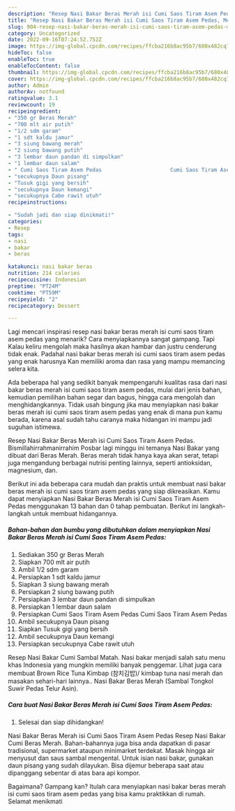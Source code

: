 ```yaml
---
description: "Resep Nasi Bakar Beras Merah isi Cumi Saos Tiram Asem Pedas, Menggugah Selera"
title: "Resep Nasi Bakar Beras Merah isi Cumi Saos Tiram Asem Pedas, Menggugah Selera"
slug: 904-resep-nasi-bakar-beras-merah-isi-cumi-saos-tiram-asem-pedas-menggugah-selera
category: Uncategorized
date: 2022-09-16T07:24:52.752Z
image: https://img-global.cpcdn.com/recipes/ffcba216b8ac95b7/680x482cq70/nasi-bakar-beras-merah-isi-cumi-saos-tiram-asem-pedas-foto-resep-utama.jpg
hideToc: false
enableToc: true
enableTocContent: false
thumbnail: https://img-global.cpcdn.com/recipes/ffcba216b8ac95b7/680x482cq70/nasi-bakar-beras-merah-isi-cumi-saos-tiram-asem-pedas-foto-resep-utama.jpg
cover: https://img-global.cpcdn.com/recipes/ffcba216b8ac95b7/680x482cq70/nasi-bakar-beras-merah-isi-cumi-saos-tiram-asem-pedas-foto-resep-utama.jpg
author: Admin
authorAv: notfound
ratingvalue: 3.1
reviewcount: 19
recipeingredient:
- "350 gr Beras Merah"
- "700 mlt air putih"
- "1/2 sdm garam"
- "1 sdt kaldu jamur"
- "3 siung bawang merah"
- "2 siung bawang putih"
- "3 lembar daun pandan di simpulkan"
- "1 lembar daun salam"
- " Cumi Saos Tiram Asem Pedas                      Cumi Saos Tiram Asem Pedas"
- "secukupnya Daun pisang"
- "Tusuk gigi yang bersih"
- "secukupnya Daun kemangi"
- "secukupnya Cabe rawit utuh"
recipeinstructions:

- "Sudah jadi dan siap dinikmati!"
categories:
- Resep
tags:
- nasi
- bakar
- beras

katakunci: nasi bakar beras 
nutrition: 214 calories
recipecuisine: Indonesian
preptime: "PT24M"
cooktime: "PT59M"
recipeyield: "2"
recipecategory: Dessert

---
```



Lagi mencari inspirasi resep nasi bakar beras merah isi cumi saos tiram asem pedas yang menarik? Cara menyiapkannya sangat gampang. Tapi Kalau keliru mengolah maka hasilnya akan hambar dan justru cenderung tidak enak. Padahal nasi bakar beras merah isi cumi saos tiram asem pedas yang enak harusnya Kan memiliki aroma dan rasa yang mampu memancing selera kita.


Ada beberapa hal yang sedikit banyak mempengaruhi kualitas rasa dari nasi bakar beras merah isi cumi saos tiram asem pedas, mulai dari jenis bahan, kemudian pemilihan bahan segar dan bagus, hingga cara mengolah dan menghidangkannya. Tidak usah bingung jika mau menyiapkan nasi bakar beras merah isi cumi saos tiram asem pedas yang enak di mana pun kamu berada, karena asal sudah tahu caranya maka hidangan ini mampu jadi suguhan istimewa.

Resep Nasi Bakar Beras Merah isi Cumi Saos Tiram Asem Pedas. Bismillahirrahmanirrahim Posbar lagi minggu ini temanya Nasi Bakar yang dibuat dari Beras Merah. Beras merah tidak hanya kaya akan serat, tetapi juga mengandung berbagai nutrisi penting lainnya, seperti antioksidan, magnesium, dan.


Berikut ini ada beberapa cara mudah dan praktis untuk membuat nasi bakar beras merah isi cumi saos tiram asem pedas yang siap dikreasikan. Kamu dapat menyiapkan Nasi Bakar Beras Merah isi Cumi Saos Tiram Asem Pedas menggunakan 13 bahan dan 0 tahap pembuatan. Berikut ini langkah-langkah untuk membuat hidangannya.

<!--inarticleads1-->

##### Bahan-bahan dan bumbu yang dibutuhkan dalam menyiapkan Nasi Bakar Beras Merah isi Cumi Saos Tiram Asem Pedas:

1. Sediakan 350 gr Beras Merah
1. Siapkan 700 mlt air putih
1. Ambil 1/2 sdm garam
1. Persiapkan 1 sdt kaldu jamur
1. Siapkan 3 siung bawang merah
1. Persiapkan 2 siung bawang putih
1. Persiapkan 3 lembar daun pandan di simpulkan
1. Persiapkan 1 lembar daun salam
1. Persiapkan  Cumi Saos Tiram Asem Pedas                      Cumi Saos Tiram Asem Pedas
1. Ambil secukupnya Daun pisang
1. Siapkan Tusuk gigi yang bersih
1. Ambil secukupnya Daun kemangi
1. Persiapkan secukupnya Cabe rawit utuh


Resep Nasi Bakar Cumi Sambal Matah. Nasi bakar menjadi salah satu menu khas Indonesia yang mungkin memiliki banyak penggemar. Lihat juga cara membuat Brown Rice Tuna Kimbap (참치김밥)/ kimbap tuna nasi merah dan masakan sehari-hari lainnya.. Nasi Bakar Beras Merah (Sambal Tongkol Suwir Pedas Telur Asin). 

<!--inarticleads2-->

##### Cara buat Nasi Bakar Beras Merah isi Cumi Saos Tiram Asem Pedas:


1. Selesai dan siap dihidangkan!

Nasi Bakar Beras Merah isi Cumi Saos Tiram Asem Pedas Resep Nasi Bakar Cumi Beras Merah. Bahan-bahannya juga bisa anda dapatkan di pasar tradisional, supermarket ataupun minimarket terdekat. Masak hingga air menyusut dan saus sambal mengental. Untuk isian nasi bakar, gunakan daun pisang yang sudah dilayukan. Bisa dijemur beberapa saat atau dipanggang sebentar di atas bara api kompor. 

Bagaimana? Gampang kan? Itulah cara menyiapkan nasi bakar beras merah isi cumi saos tiram asem pedas yang bisa kamu praktikkan di rumah. Selamat menikmati
